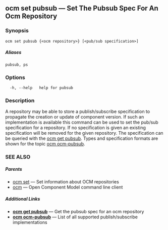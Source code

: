## ocm set pubsub &mdash; Set The Pubsub Spec For An Ocm Repository

### Synopsis

```
ocm set pubsub {<ocm repository>} [<pub/sub specification>]
```

##### Aliases

```
pubsub, ps
```

### Options

```
  -h, --help   help for pubsub
```

### Description


A repository may be able to store a publish/subscribe specification
to propagate the creation or update of component version.
If such an implementation is available this command can be used
to set the pub/sub specification for a repository.
If no specification is given an existing specification
will be removed for the given repository.
The specification
can be queried with the [ocm get pubsub](ocm_get_pubsub.md).
Types and specification formats are shown for the topic
[ocm ocm-pubsub](ocm_ocm-pubsub.md).


### SEE ALSO

##### Parents

* [ocm set](ocm_set.md)	 &mdash; Set information about OCM repositories
* [ocm](ocm.md)	 &mdash; Open Component Model command line client



##### Additional Links

* [<b>ocm get pubsub</b>](ocm_get_pubsub.md)	 &mdash; Get the pubsub spec for an ocm repository
* [<b>ocm ocm-pubsub</b>](ocm_ocm-pubsub.md)	 &mdash; List of all supported publish/subscribe implementations

